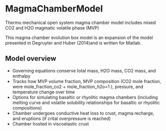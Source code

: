 # MagmaChamberModel

Thermo mechanical open system magma chamber model includes mixed CO2 and H2O magmatic volatile phase (MVP)

This magma chamber evolution box model is an expansion of the model presented in Degruyter and Huber (2014)and is written for Matlab.
## Model overview
  - Governing equations conserve total mass, H2O mass, CO2 mass, and enthalpy
  - Tracks how MVP volume fraction, MVP composition (CO2 mole fraction, were mole_fraction_co2 + mole_fraction_h2o=1 ), pressure, and temperature change over time
  - Options for simulating basaltic or rhyolitic magma chambers (including melting curve and volatile solubility relationships for basaltic or rhyolitic compositions)
  - Chamber undergoes conductive heat loss to crust, magma recharge, and eruptions (if crital overpressure is reached)
  - Chamber hosted in viscoelastic crust
  
